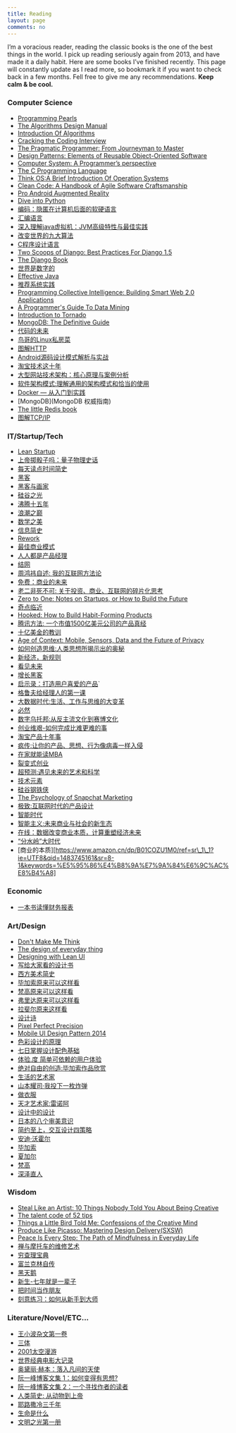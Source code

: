```yaml
---
title: Reading
layout: page
comments: no
---
```


I’m a voracious reader, reading the classic books is the one of the best things in the world. I pick up reading seriously again from 2013, and have made it a daily habit. Here are some books I’ve finished recently. This page will constantly update as I read more, so bookmark it if you want to check back in a few months. Fell free to give me any recommendations. **Keep calm & be cool.**

### Computer Science
* [Programming Pearls][1]
* [The Algorithms Design Manual][2]
* [Introduction Of Algorithms][3]
* [Cracking the Coding Interview][4]
* [The Pragmatic Programmer: From Journeyman to Master][5]
* [Design Patterns: Elements of Reusable Object-Oriented Software][6]
* [Computer System: A Programmer’s perspective][7]
* [The C Programming Language][8]
* [Think OS:A Brief Introduction Of Operation Systems][9]
* [Clean Code: A Handbook of Agile Software Craftsmanship][10]
* [Pro Android Augmented Reality][11]
* [Dive into Python][12]
* [编码：隐匿在计算机后面的软硬语言][13]
* [汇编语言][14]
* [深入理解java虚拟机：JVM高级特性与最佳实践][15]
* [改变世界的九大算法][16]
* [C程序设计语言][17]
* [Two Scoops of Django: Best Practices For Django 1.5][18]
* [The Django Book][19]
* [世界是数字的][20]
* [Effective Java][21]
* [推荐系统实践][22]
* [Programming Collective Intelligence: Building Smart Web 2.0 Applications][23]
* [A Programmer's Guide To Data Mining][24]
* [Introduction to Tornado][25]
* [MongoDB: The Definitive Guide][26]
* [代码的未来][27]
* [鸟哥的Linux私房菜][28]
* [图解HTTP][29]
* [Android源码设计模式解析与实战][30]
* [淘宝技术这十年][31]
* [大型网站技术架构：核心原理与案例分析][32]
* [软件架构模式:理解通用的架构模式和恰当的使用][33]
* [Docker — 从入门到实践][34]
* [MongoDB](MongoDB 权威指南)
* [The little Redis book][35]
* [图解TCP/IP][36]

### IT/Startup/Tech

* [Lean Startup][37]
* [上帝掷骰子吗：量子物理史话][38]
* [每天读点时间简史][39]
* [黑客][40]
* [黑客与画家][41]
* [硅谷之光][42]
* [沸腾十五年][43]
* [浪潮之巅][44]
* [数学之美][45]
* [信息简史][46]
* [Rework][47]
* [最佳商业模式][48]
* [人人都是产品经理][49]
* [结网][50]
* [周鸿祎自述: 我的互联网方法论][51]
* [免费：商业的未来][52]
* [老二非死不可: 关于投资、商业、互联网的碎片化思考][53]
* [Zero to One: Notes on Startups, or How to Build the Future][54]
* [奇点临近][55]
* [Hooked: How to Build Habit-Forming Products][56]
* [腾讯方法: 一个市值1500亿美元公司的产品真经][57]
* [十亿美金的教训][58]
* [Age of Context: Mobile, Sensors, Data and the Future of Privacy][59]
* [如何创造思维:人类思想所揭示出的奥秘][60]
* [新经济，新规则][61]
* [看见未来][62]
* [增长黑客][63]
* [启示录：打造用户喜爱的产品][64]\`
* [格鲁夫给经理人的第一课][65]
* [大数据时代:生活、工作与思维的大变革][66]
* [必然][67]
* [数字乌托邦:从反主流文化到赛博文化][68]
* [创业维艰-如何完成比难更难的事][69]
* [淘宝产品十年事][70]
* [疯传:让你的产品、思想、行为像病毒一样入侵][71]
* [在家就能读MBA][72]
* [裂变式创业][73]
* [超预测:遇见未来的艺术和科学][74]
* [技术元素][75]
* [硅谷钢铁侠][76]
* [The Psychology of Snapchat Marketing][77]
* [极致:互联网时代的产品设计][78]
* [智能时代][79]
* [智能主义:未来商业与社会的新生态][80]
* [在线：数据改变商业本质，计算重塑经济未来][81]
* [“分水岭”大时代][82]
* [商业的本质][https://www.amazon.cn/dp/B01COZU1M0/ref=sr\_1\_1?ie=UTF8&qid=1483745161&sr=8-1&keywords=%E5%95%86%E4%B8%9A%E7%9A%84%E6%9C%AC%E8%B4%A8]

### Economic
* [一本书读懂财务报表][83]

### Art/Design

* [Don't Make Me Think][84]
* [The design of everyday thing][85]
* [Designing with Lean UI][86]
* [写给大家看的设计书][87]
* [西方美术简史][88]
* [毕加索原来可以这样看][89]
* [梵高原来可以这样看][90]
* [弗里达原来可以这样看][91]
* [拉斐尔原来这样看][92]
* [设计诗][93]
* [Pixel Perfect Precision][94]
* [Mobile UI Design Pattern 2014][95]
* [色彩设计的原理][96]
* [七日掌握设计配色基础][97]
* [体验.度 简单可依赖的用户体验][98]
* [绝对自由的创造:毕加索作品欣赏][99]
* [生活的艺术家][100]
* [山本耀司·我投下一枚炸弹][101]
* [做衣服][102]
* [天才艺术家:雷诺阿][103]
* [设计中的设计][104]
* [日本的八个审美意识][105]
* [简约至上，交互设计四策略][106]
* [安迪·沃霍尔]()
* [毕加索]()
* [夏加尔]()
* [梵高]()
* [深泽直人][111]

### Wisdom

* [Steal Like an Artist: 10 Things Nobody Told You About Being Creative][112]
* [The talent code of 52 tips][113]
* [Things a Little Bird Told Me: Confessions of the Creative Mind][114]
* [Produce Like Picasso: Mastering Design Delivery(SXSW)][115]
* [Peace Is Every Step: The Path of Mindfulness in Everyday Life][116]
* [禅与摩托车的维修艺术][117]
* [穷查理宝典][118]
* [富兰克林自传][119]
* [黑天鹅][120]
* [新生-七年就是一辈子][121]
* [把时间当作朋友][122]
* [刻意练习：如何从新手到大师][123]

### Literature/Novel/ETC...
* [王小波杂文第一卷][124]
* [三体][125]
* [2001太空漫游][126]
* [世界经典电影大记录][127]
* [奥黛丽·赫本：落入凡间的天使][128]
* [阮一峰博客文集 1：如何变得有思想?][129]
* [阮一峰博客文集 2：一个寻找作者的读者][130]
* [人类简史: 从动物到上帝][131]
* [耶路撒冷三千年][132]
* [生命是什么][133]
* [文明之光第一册][134]

[1]:	http://amzn.com/0201657880
[2]:	http://amzn.com/1849967202
[3]:	http://amzn.com/0262033844
[4]:	http://amzn.com/098478280X
[5]:	http://amzn.com/020161622X
[6]:	http://amzn.com/0201633612
[7]:	http://amzn.com/0136108040
[8]:	http://amzn.com/0131103628
[9]:	http://www.greenteapress.com/thinkos/thinkos.pdf
[10]:	http://amzn.com/0132350882
[11]:	http://amzn.com/143023945X
[12]:	http://www.diveintopython.net/
[13]:	http://www.amazon.cn/dp/B009RSXIB4
[14]:	http://www.amazon.cn/dp/B00EYSPGYE
[15]:	http://www.duokan.com/book/41805
[16]:	http://www.duokan.com/book/39764
[17]:	http://www.amazon.cn/dp/B0011425T8
[18]:	http://amzn.com/098146730X
[19]:	http://gsl.mit.edu/media/programs/mexico-summer-2013/materials/djangobook.pdf
[20]:	http://www.amazon.cn/dp/B00DSQZBDE
[21]:	http://amzn.com/0321356683
[22]:	http://www.duokan.com/book/12892
[23]:	http://amzn.com/0596529325
[24]:	http://guidetodatamining.com/
[25]:	http://maemual-share.qiniudn.com/Oreilly.Introduction.to.Tornado.Mar.2012.pdf
[26]:	http://amzn.com/1449381561
[27]:	http://amzn.to/1RV4G44
[28]:	http://amzn.to/1WcjDz5
[29]:	http://amzn.to/1HDLRMs
[30]:	http://www.amazon.cn/gp/product/B0176QDPUW?psc=1&ref_=oh_aui_detailpage_o00_s00
[31]:	http://amzn.to/1YWSlOK
[32]:	https://www.amazon.cn/%E5%A4%A7%E5%9E%8B%E7%BD%91%E7%AB%99%E6%8A%80%E6%9C%AF%E6%9E%B6%E6%9E%84-%E6%A0%B8%E5%BF%83%E5%8E%9F%E7%90%86%E4%B8%8E%E6%A1%88%E4%BE%8B%E5%88%86%E6%9E%90-%E6%9D%8E%E6%99%BA%E6%85%A7/dp/B00F3Z26G8/ref=sr_1_1?ie=UTF8&qid=1466305059&sr=8-1&keywords=%E5%A4%A7%E5%9E%8B%E7%BD%91%E7%AB%99%E6%8A%80%E6%9C%AF%E6%9E%B6%E6%9E%84+%E6%A0%B8%E5%BF%83%E5%8E%9F%E7%90%86%E4%B8%8E%E6%A1%88%E4%BE%8B%E5%88%86%E6%9E%90
[33]:	https://bboyfeiyu.gitbooks.io/software-architecture-patterns/content/%E8%BD%AF%E4%BB%B6%E6%9E%B6%E6%9E%84%E6%A8%A1%E5%BC%8F.html
[34]:	https://www.gitbook.com/read/book/yeasy/docker_practice
[35]:	http://jsonformatter.curiousconcept.com
[36]:	https://book.douban.com/subject/24737674/
[37]:	http://amzn.com/0307887898
[38]:	http://www.duokan.com/book/11407
[39]:	http://www.duokan.com/book/25077
[40]:	http://www.duokan.com/book/41419
[41]:	http://www.duokan.com/book/246
[42]:	http://www.amazon.cn/dp/B00B2HDEB2
[43]:	http://www.duokan.com/book/15162
[44]:	http://www.amazon.cn/dp/B00D73BJWK
[45]:	http://www.amazon.cn/dp/B0084ASO7E
[46]:	http://www.duokan.com/book/42974
[47]:	http://amzn.com/0307463745
[48]:	http://www.duokan.com/book/41692
[49]:	http://www.duokan.com/book/10892
[50]:	http://www.duokan.com/book/571
[51]:	http://www.amazon.cn/dp/B00LO3SVSA
[52]:	http://www.duokan.com/book/14182
[53]:	http://www.duokan.com/book/43384
[54]:	http://amzn.com/0804139296
[55]:	http://book.douban.com/subject/6855803/
[56]:	http://amzn.com/1591847788
[57]:	http://book.douban.com/subject/26272662/
[58]:	http://book.douban.com/subject/6511603/
[59]:	http://amzn.com/1492348430
[60]:	http://amzn.to/1H1jLgk
[61]:	http://amzn.to/1Ms8BFO
[62]:	http://amzn.to/1Phtp0l
[63]:	http://amzn.to/1KuLOYk
[64]:	http://amzn.to/1FYFubv
[65]:	http://amzn.to/1GQ3eJM
[66]:	http://www.amazon.cn/gp/product/B00AIG0PGK?psc=1&ref_=oh_aui_detailpage_o00_s00we
[67]:	http://amzn.to/1UrfSGK
[68]:	http://amzn.to/1ISc6DH
[69]:	http://amzn.to/1hKhn4P
[70]:	http://amzn.to/1mnmuuJ
[71]:	http://amzn.to/1QMJejh
[72]:	http://amzn.to/212uWhH
[73]:	http://amzn.to/1WiQIKL
[74]:	https://book.douban.com/subject/26749968/
[75]:	https://www.amazon.cn/%E6%8A%80%E6%9C%AF%E5%85%83%E7%B4%A0-%E5%87%AF%E6%96%87%E2%80%A2%E5%87%AF%E5%88%A9/dp/B007UWX814/ref=sr_1_1?ie=UTF8&qid=1462021086&sr=8-1&keywords=%E6%8A%80%E6%9C%AF%E5%85%83%E7%B4%A0
[76]:	https://www.amazon.cn/%E7%A1%85%E8%B0%B7%E9%92%A2%E9%93%81%E4%BE%A0-%E5%9F%83%E9%9A%86%C2%B7%E9%A9%AC%E6%96%AF%E5%85%8B%E7%9A%84%E5%86%92%E9%99%A9%E4%BA%BA%E7%94%9F-%E9%98%BF%E4%BB%80%E5%88%A9%C2%B7%E4%B8%87%E6%96%AF/dp/B01DVVQVMK/ref=sr_1_1?ie=UTF8&qid=1466304953&sr=8-1&keywords=%E7%A1%85%E8%B0%B7%E9%92%A2%E9%93%81%E4%BE%A0
[77]:	http://blog.swat.io/ebooks/the-psychology-of-snapchat-marketing/
[78]:	http://amzn.to/2aqIxLN
[79]:	https://book.douban.com/subject/26838557/
[80]:	https://book.douban.com/subject/26897884/
[81]:	https://book.douban.com/subject/26885117/
[82]:	https://zhuanlan.zhihu.com/p/24560493 "”分水岭“大时代"
[83]:	https://book.douban.com/subject/25926542/
[84]:	http://amzn.com/0321344758
[85]:	http://amzn.com/0789723107
[86]:	http://www.slideshare.net/intelleto/designing-with-lean-ux-rapid-product-design-ux-lisbon-2014
[87]:	http://www.duokan.com/book/2127
[88]:	http://www.duokan.com/book/12852
[89]:	http://www.amazon.cn/dp/B00CW7HDQI
[90]:	http://www.amazon.cn/dp/B00CW7HDX6
[91]:	http://www.amazon.cn/dp/B00CW7HE2Q
[92]:	http://www.amazon.cn/dp/B00CW7HCJG
[93]:	http://www.duokan.com/book/17217
[94]:	http://cdn.ustwo.com/PPP/PP3.pdf
[95]:	http://uxpin.com/mobile-design-patterns.html
[96]:	http://www.amazon.cn/dp/B005XI936G
[97]:	http://book.douban.com/subject/1291969/
[98]:	http://book.douban.com/subject/26128084/
[99]:	http://www.amazon.cn/gp/product/B00KGRA0DO?psc=1&ref_=oh_aui_detailpage_o00_s00
[100]:	http://amzn.com/0735619670
[101]:	http://amzn.to/1d9xzKn
[102]:	http://amzn.to/1L9936i
[103]:	http://amzn.to/1FF8hfl
[104]:	http://amzn.to/1PfR41v
[105]:	http://amzn.to/1LphvUR
[106]:	http://amzn.to/1hf0RcO
[111]:	https://www.amazon.cn/%E6%B7%B1%E6%B3%BD%E7%9B%B4%E4%BA%BA-%E6%B7%B1%E6%B3%BD%E7%9B%B4%E4%BA%BA/dp/B01M23OKCP/ref=sr_1_1?ie=UTF8&qid=1480182289
[112]:	http://amzn.com/0761169253
[113]:	http://amzn.com/034553025X
[114]:	http://amzn.com/1455528714
[115]:	http://www.slideshare.net/bunky34/produce-like-picasso-mastering-design-delivery-sxsw
[116]:	http://amzn.com/0553351397
[117]:	http://amzn.to/1G6vaLj
[118]:	http://www.amazon.cn/gp/product/B00LF54E10?selectObb=new
[119]:	http://book.douban.com/subject/1313181/
[120]:	http://amzn.to/1RapsOW
[121]:	http://b.xinshengdaxue.com/
[122]:	https://book.douban.com/subject/26897884/
[123]:	https://www.amazon.cn/dp/B01MYZABDX/ref=sr_1_2?ie=UTF8&qid=1483864575
[124]:	http://book.douban.com/subject/1815640/
[125]:	http://book.douban.com/subject/2567698/
[126]:	http://book.douban.com/subject/2340609/
[127]:	http://www.duokan.com/book/41972
[128]:	http://www.duokan.com/book/41755
[129]:	http://www.duokan.com/book/48508
[130]:	http://www.duokan.com/book/48501
[131]:	http://amzn.to/1NXBQOU
[132]:	http://amzn.to/1QMJejh
[133]:	http://amzn.to/1QMJejh
[134]:	https://www.amazon.cn/%E6%96%87%E6%98%8E%E4%B9%8B%E5%85%89-%E5%90%B4%E5%86%9B/dp/B00KYDXI70/ref=sr_1_2?ie=UTF8&qid=1471159002&sr=8-2&keywords=%E6%96%87%E6%98%8E%E4%B9%8B%E5%85%89